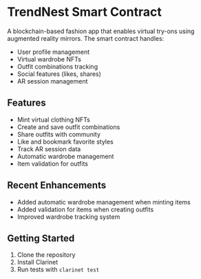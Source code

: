 # TrendNest Smart Contract

A blockchain-based fashion app that enables virtual try-ons using augmented reality mirrors. The smart contract handles:

- User profile management
- Virtual wardrobe NFTs 
- Outfit combinations tracking
- Social features (likes, shares)
- AR session management

## Features
- Mint virtual clothing NFTs
- Create and save outfit combinations
- Share outfits with community
- Like and bookmark favorite styles
- Track AR session data
- Automatic wardrobe management
- Item validation for outfits

## Recent Enhancements
- Added automatic wardrobe management when minting items
- Added validation for items when creating outfits
- Improved wardrobe tracking system

## Getting Started
1. Clone the repository
2. Install Clarinet
3. Run tests with `clarinet test`
